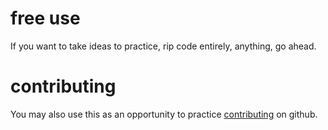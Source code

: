 # free use

If you want to take ideas to practice, rip code entirely, anything, go ahead.

# contributing

You may also use this as an opportunity to practice [contributing](https://docs.github.com/en/get-started/quickstart/contributing-to-projects) on github.
